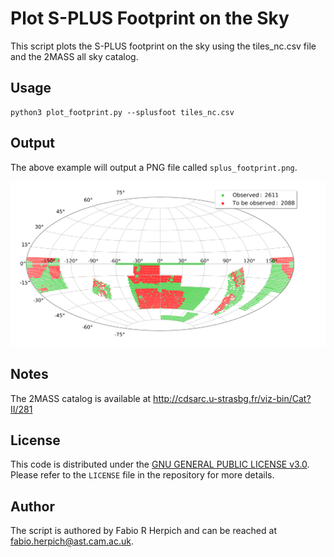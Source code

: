 # Plot S-PLUS Footprint on the Sky

This script plots the S-PLUS footprint on the sky using the tiles_nc.csv file and the 2MASS all sky catalog.

## Usage

```
python3 plot_footprint.py --splusfoot tiles_nc.csv
```

## Output

The above example will output a PNG file called `splus_footprint.png`.

![Example Output Plot](splus_footprint.png)

## Notes

The 2MASS catalog is available at http://cdsarc.u-strasbg.fr/viz-bin/Cat?II/281

## License

This code is distributed under the [GNU GENERAL PUBLIC LICENSE v3.0](LICENSE). Please refer to the `LICENSE` file in the repository for more details.

## Author

The script is authored by Fabio R Herpich and can be reached at fabio.herpich@ast.cam.ac.uk.
